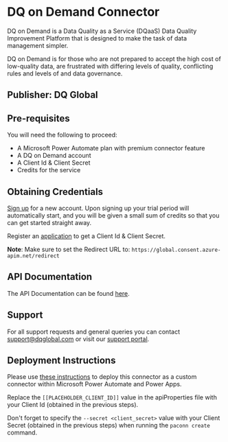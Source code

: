 # DQ on Demand Connector

DQ on Demand is a Data Quality as a Service (DQaaS) Data Quality Improvement Platform that is designed to make the task of data management simpler.

DQ on Demand is for those who are not prepared to accept the high cost of low-quality data, are frustrated with differing levels of quality, conflicting rules and levels of and data governance.

## Publisher: DQ Global

## Pre-requisites

You will need the following to proceed:

* A Microsoft Power Automate plan with premium connector feature
* A DQ on Demand account
* A Client Id & Client Secret
* Credits for the service

## Obtaining Credentials

[Sign up](https://shop.dqglobal.com/my-account/) for a new account.
Upon signing up your trial period will automatically start, and you will be given a small sum of credits so that you can get started straight away.

Register an [application](https://shop.dqglobal.com/my-account/apps/) to get a Client Id & Client Secret.

**Note**: Make sure to set the Redirect URL to: `https://global.consent.azure-apim.net/redirect`

## API Documentation

The API Documentation can be found [here](https://dqondemand.docs.apiary.io/).

## Support

For all support requests and general queries you can contact support@dqglobal.com or visit our [support portal](https://www.dqglobal.com/support/).

## Deployment Instructions

Please use [these instructions](https://docs.microsoft.com/en-gb/connectors/custom-connectors/paconn-cli) to deploy this connector as a custom connector within Microsoft Power Automate and Power Apps.

Replace the `[[PLACEHOLDER_CLIENT_ID]]` value in the apiProperties file with your Client Id (obtained in the previous steps).

Don't forget to specify the `--secret <client_secret>` value with your Client Secret (obtained in the previous steps) when running the `paconn create` command.
